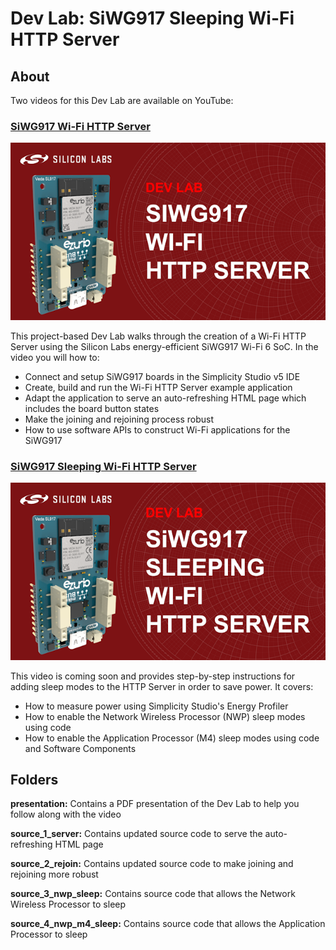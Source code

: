 # Dev Lab: SiWG917 Sleeping Wi-Fi HTTP Server

## About

Two videos for this Dev Lab are available on YouTube:

### [SiWG917 Wi-Fi HTTP Server](https://get.silabs.com/gh963yt)

![thumbnail](images/dev_lab_wifi_http_server_360p.png)

This project-based Dev Lab walks through the creation of a Wi-Fi HTTP Server using the Silicon Labs energy-efficient SiWG917 Wi-Fi 6 SoC. In the video you will how to:

* Connect and setup SiWG917 boards in the Simplicity Studio v5 IDE
* Create, build and run the Wi-Fi HTTP Server example application
* Adapt the application to serve an auto-refreshing HTML page which includes the board button states
* Make the joining and rejoining process robust
* How to use software APIs to construct Wi-Fi applications for the SiWG917

### [SiWG917 Sleeping Wi-Fi HTTP Server](https://youtu.be/r3UyWmVpb2k)

![thumbnail](images/dev_lab_sleeping_wifi_http_server_360p.png)

This video is coming soon and provides step-by-step instructions for adding sleep modes to the HTTP Server in order to save power. It covers:

* How to measure power using Simplicity Studio's Energy Profiler
* How to enable the Network Wireless Processor (NWP) sleep modes using code
* How to enable the Application Processor (M4) sleep modes using code and Software Components

## Folders

**presentation:** Contains a PDF presentation of the Dev Lab to help you follow along with the video

**source_1_server:** Contains updated source code to serve the auto-refreshing HTML page

**source_2_rejoin:** Contains updated source code to make joining and rejoining more robust

**source_3_nwp_sleep:** Contains source code that allows the Network Wireless Processor to sleep

**source_4_nwp_m4_sleep:** Contains source code that allows the Application Processor to sleep
